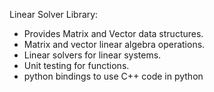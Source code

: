 Linear Solver Library:

- Provides Matrix and Vector data structures.
- Matrix and vector linear algebra operations.
- Linear solvers for linear systems.
- Unit testing for functions.
- python bindings to use C++ code in python